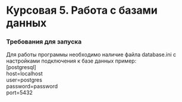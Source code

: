 # Курсовая 5. Работа с базами данных




### Требования для запуска
Для работы программы необходимо наличие файла database.ini с настройками подключения к базе данных
пример:
<br> [postgresql] 
<br> host=localhost
<br> user=postgres
<br> password=password
<br> port=5432
